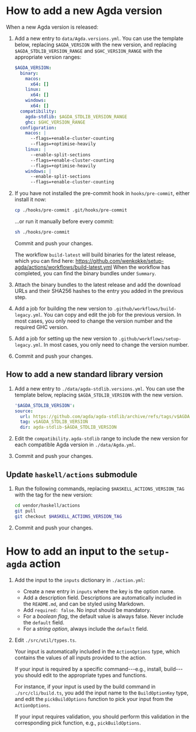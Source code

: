 # How to add a new Agda version

When a new Agda version is released:

1.  Add a new entry to `data/Agda.versions.yml`. You can use the template below, replacing `$AGDA_VERSION` with the new version, and replacing `$AGDA_STDLIB_VERSION_RANGE` and `$GHC_VERSION_RANGE` with the appropriate version ranges:

    ```yaml
    $AGDA_VERSION:
      binary:
        macos:
          x64: []
        linux:
          x64: []
        windows:
          x64: []
      compatibility:
        agda-stdlib: $AGDA_STDLIB_VERSION_RANGE
        ghc: $GHC_VERSION_RANGE
      configuration:
        macos: |
          --flags=+enable-cluster-counting
          --flags=+optimise-heavily
        linux: |
          --enable-split-sections
          --flags=+enable-cluster-counting
          --flags=+optimise-heavily
        windows: |
          --enable-split-sections
          --flags=+enable-cluster-counting
    ```

2.  If you have not installed the pre-commit hook in `hooks/pre-commit`,
    either install it now:

    ```bash
    cp ./hooks/pre-commit .git/hooks/pre-commit
    ```

    ...or run it manually before every commit:

    ```bash
    sh ./hooks/pre-commit
    ```

    Commit and push your changes.

    The workflow `build-latest` will build binaries for the latest release,
    which you can find here: <https://github.com/wenkokke/setup-agda/actions/workflows/build-latest.yml> When the workflow has completed, you can find the binary bundles under `Summary`.

3.  Attach the binary bundles to the latest release and add the download URLs and their SHA256 hashes to the entry you added in the previous step.

4.  Add a job for building the new version to `.github/workflows/build-legacy.yml`. You can copy and edit the job for the previous version. In most cases, you only need to change the version number and the required GHC version.

5.  Add a job for setting up the new version to `.github/workflows/setup-legacy.yml`. In most cases, you only need to change the version number.

6.  Commit and push your changes.

## How to add a new standard library version

1.  Add a new entry to `./data/agda-stdlib.versions.yml`. You can use the template below, replacing `$AGDA_STDLIB_VERSION` with the new version.

    ```yaml
    '$AGDA_STDLIB_VERSION':
    source:
      url: https://github.com/agda/agda-stdlib/archive/refs/tags/v$AGDA_STDLIB_VERSION.zip
      tag: v$AGDA_STDLIB_VERSION
      dir: agda-stdlib-$AGDA_STDLIB_VERSION
    ```

2.  Edit the `compatibility.agda-stdlib` range to include the new version for each compatible Agda version in `./data/Agda.yml`.

3.  Commit and push your changes.

## Update `haskell/actions` submodule

1.  Run the following commands, replacing `$HASKELL_ACTIONS_VERSION_TAG` with the tag for the new version:

    ```bash
    cd vendor/haskell/actions
    git pull
    git checkout $HASKELL_ACTIONS_VERSION_TAG
    ```

2.  Commit and push your changes.

# How to add an input to the `setup-agda` action

1.  Add the input to the `inputs` dictionary in `./action.yml`:

    - Create a new entry in `inputs` where the key is the option name.
    - Add a description field. Descriptions are automatically included in the `README.md`, and can be styled using Markdown.
    - Add `required: false`. No input should be mandatory.
    - For a _boolean flag_, the default value is always false. Never include the `default` field.
    - For a _string option_, always include the `default` field.

2.  Edit `./src/util/types.ts`.

    Your input is automatically included in the `ActionOptions` type, which contains the values of all inputs provided to the action.

    If your input is required by a specific command---e.g., install, build---you should edit to the appropriate types and functions.

    For instance, if your input is used by the build command in `./src/cli/build.ts`, you add the input name to the `BuildOptionKey` type, and edit the `pickBuildOptions` function to pick your input from the `ActionOptions`.

    If your input requires validation, you should perform this validation in the corresponding pick function, e.g., `pickBuildOptions`.
